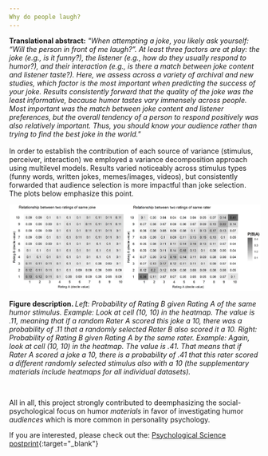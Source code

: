 ```yaml
---
Why do people laugh?
---
```


<b> Translational abstract:</b>
<i>"When attempting a joke, you likely ask yourself: “Will the person in front of me laugh?”. At least three factors are at play: the joke (e.g., is it funny?), the listener (e.g., how do they usually respond to humor?), and their interaction (e.g., is there a match between joke content and listener taste?). Here, we assess across a variety of archival and new studies, which factor is the most important when predicting the success of your joke. Results consistently forward that the quality of the joke was the least informative, because humor tastes vary immensely across people. Most important was the match between joke content and listener preferences, but the overall tendency of a person to respond positively was also relatively important. Thus, you should know your audience rather than trying to find the best joke in the world."</i> 
<br>
<br>
In order to establish the contribution of each source of variance (stimulus, perceiver, interaction) we employed a variance decomposition approach using multilevel models. Results varied noticeably across stimulus types (funny words, written jokes, memes/images, videos), but consistently forwarded that audience selection is more impactful than joke selection. The plots below emphasize this point.

<img src="assets/blog_images/jokes.png">

<b> Figure description. </b> <i> Left: Probability of Rating B given Rating A of the same humor stimulus. Example: Look at cell (10, 10) in the heatmap. The value is .11, meaning that if a random Rater A scored this joke a 10, there was a probability of .11 that a randomly selected Rater B also scored it a 10. Right: Probability of Rating B given Rating A by the same rater. Example: Again, look at cell (10, 10) in the heatmap. The value is .41. That means that if Rater A scored a joke a 10, there is a probability of .41 that this rater scored a different randomly selected stimulus also with a 10 (the supplementary materials include heatmaps for all individual datasets). </i>

<br>

All in all, this project strongly contributed to deemphasizing the social-psychological focus on humor <i> materials </i> in favor of investigating humor <i> audiences </i> which is more common in personality psychology.

If you are interested, please check out the: [Psychological Science postprint](https://osf.io/t69jd/){:target="_blank"}


